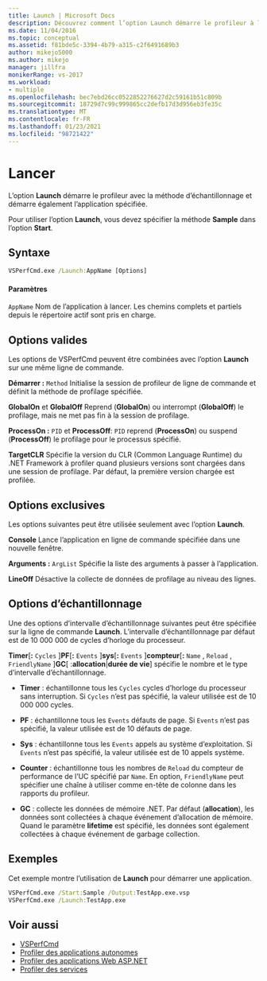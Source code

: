 ```yaml
---
title: Launch | Microsoft Docs
description: Découvrez comment l’option Launch démarre le profileur à l’aide de la méthode d’échantillonnage et démarre également l’application spécifiée.
ms.date: 11/04/2016
ms.topic: conceptual
ms.assetid: f81bde5c-3394-4b79-a315-c2f6491689b3
author: mikejo5000
ms.author: mikejo
manager: jillfra
monikerRange: vs-2017
ms.workload:
- multiple
ms.openlocfilehash: bec7ebd26cc0522852276627d2c59161b51c809b
ms.sourcegitcommit: 18729d7c99c999865cc2defb17d3d956eb3fe35c
ms.translationtype: MT
ms.contentlocale: fr-FR
ms.lasthandoff: 01/23/2021
ms.locfileid: "98721422"
---
```

# <a name="launch"></a>Lancer
L’option **Launch** démarre le profileur avec la méthode d’échantillonnage et démarre également l’application spécifiée.

 Pour utiliser l’option **Launch**, vous devez spécifier la méthode **Sample** dans l’option **Start**.

## <a name="syntax"></a>Syntaxe

```cmd
VSPerfCmd.exe /Launch:AppName [Options]
```

#### <a name="parameters"></a>Paramètres
 `AppName` Nom de l’application à lancer. Les chemins complets et partiels depuis le répertoire actif sont pris en charge.

## <a name="valid-options"></a>Options valides
 Les options de VSPerfCmd peuvent être combinées avec l’option **Launch** sur une même ligne de commande.

 **Démarrer :** `Method` Initialise la session de profileur de ligne de commande et définit la méthode de profilage spécifiée.

 **GlobalOn** et **GlobalOff** Reprend (**GlobalOn**) ou interrompt (**GlobalOff**) le profilage, mais ne met pas fin à la session de profilage.

 **ProcessOn :** `PID` et **ProcessOff**: `PID` reprend (**ProcessOn**) ou suspend (**ProcessOff**) le profilage pour le processus spécifié.

 **TargetCLR** Spécifie la version du CLR (Common Language Runtime) du .NET Framework à profiler quand plusieurs versions sont chargées dans une session de profilage. Par défaut, la première version chargée est profilée.

## <a name="exclusive-options"></a>Options exclusives
 Les options suivantes peut être utilisée seulement avec l’option **Launch**.

 **Console** Lance l’application en ligne de commande spécifiée dans une nouvelle fenêtre.

 **Arguments :** `ArgList` Spécifie la liste des arguments à passer à l’application.

 **LineOff** Désactive la collecte de données de profilage au niveau des lignes.

## <a name="sampling-options"></a>Options d’échantillonnage
 Une des options d’intervalle d’échantillonnage suivantes peut être spécifiée sur la ligne de commande **Launch**. L’intervalle d’échantillonnage par défaut est de 10 000 000 de cycles d’horloge du processeur.

 **Timer**[**:** `Cycles` ]**PF**[**:** `Events` ]**sys**[**:** `Events` ]**compteur**[**:** `Name` , `Reload` , `FriendlyName` ]**GC**[ :**allocation**&#124;**durée de vie**] spécifie le nombre et le type d’intervalle d’échantillonnage.

- **Timer** : échantillonne tous les `Cycles` cycles d’horloge du processeur sans interruption. Si `Cycles` n’est pas spécifié, la valeur utilisée est de 10 000 000 cycles.

- **PF** : échantillonne tous les `Events` défauts de page. Si `Events` n’est pas spécifié, la valeur utilisée est de 10 défauts de page.

- **Sys** : échantillonne tous les `Events` appels au système d’exploitation. Si `Events` n’est pas spécifié, la valeur utilisée est de 10 appels système.

- **Counter** : échantillonne tous les nombres de `Reload` du compteur de performance de l’UC spécifié par `Name`. En option, `FriendlyName` peut spécifier une chaîne à utiliser comme en-tête de colonne dans les rapports du profileur.

- **GC** : collecte les données de mémoire .NET. Par défaut (**allocation**), les données sont collectées à chaque événement d’allocation de mémoire. Quand le paramètre **lifetime** est spécifié, les données sont également collectées à chaque événement de garbage collection.

## <a name="example"></a>Exemples
 Cet exemple montre l’utilisation de **Launch** pour démarrer une application.

```cmd
VSPerfCmd.exe /Start:Sample /Output:TestApp.exe.vsp
VSPerfCmd.exe /Launch:TestApp.exe
```

## <a name="see-also"></a>Voir aussi
- [VSPerfCmd](../profiling/vsperfcmd.md)
- [Profiler des applications autonomes](../profiling/command-line-profiling-of-stand-alone-applications.md)
- [Profiler des applications Web ASP.NET](../profiling/command-line-profiling-of-aspnet-web-applications.md)
- [Profiler des services](../profiling/command-line-profiling-of-services.md)
